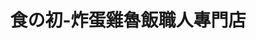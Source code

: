 ---
title: "食の初-炸蛋雞魯飯職人專門店"
description: "食の初-炸蛋雞魯飯職人專門店"
layout: shop
keywords:
  - 美食競賽
  - 台灣美食
  - 美食精選
datePublished: "2025-06-30"
dateModified: "2025-07-07"
city: "台中市"
district: "北區"
address: "台中市北區三民路三段126巷3號1F"
phone: ""
geo: "24.15019702388631, 120.68481586986209"
google_map: "https://maps.app.goo.gl/nyHkGoFcPoxnHrGCA"
footinder: "https://footinder.com.tw/%E5%8F%B0%E4%B8%AD%E5%B8%82%E5%8C%97%E5%8D%80/362079/"
official: "https://www.facebook.com/profile.php?id=61552642976611"
award:
  - name: "夜市王"
    year: "2024"
    entries:
      - nightMarket: "一中街夜市"
        food_type: "一飯一湯"
        rank: "第三名"

---